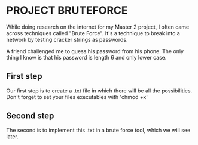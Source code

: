 # PROJECT BRUTEFORCE
While doing research on the internet for my Master 2 project, I often came across techniques called "Brute Force". It's a technique to break into a network by testing cracker strings as passwords.

A friend challenged me to guess his password from his phone. The only thing I know is that his password is length 6 and only lower case.

## First step
Our first step is to create a .txt file in which there will be all the possibilities. Don't forget to set your files executables with 'chmod +x'

## Second step
The second is to implement this .txt in a brute force tool, which we will see later.